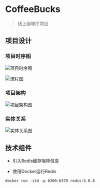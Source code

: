 # CoffeeBucks
> 线上咖啡厅项目

## 项目设计

### 项目时序图
![项目时序图](https://tva1.sinaimg.cn/large/00831rSTly1gcza1htaw9j30fm0iygn8.jpg)

![流程图](https://tva1.sinaimg.cn/large/00831rSTly1gczax4ap1jj30880kfdgs.jpg)

### 项目架构
![项目架构图](https://tva1.sinaimg.cn/large/00831rSTly1gczaqzh1cgj30ho0e6myx.jpg)

### 实体关系
![实体关系图](https://tva1.sinaimg.cn/large/00831rSTly1gczaw3fr5fj30me0bu75t.jpg)


## 技术组件
- 引入Redis缓存咖啡信息

- 使用Docker运行Redis
```docker
docker run -itd -p 6300:6379 redis:5.0.8
```